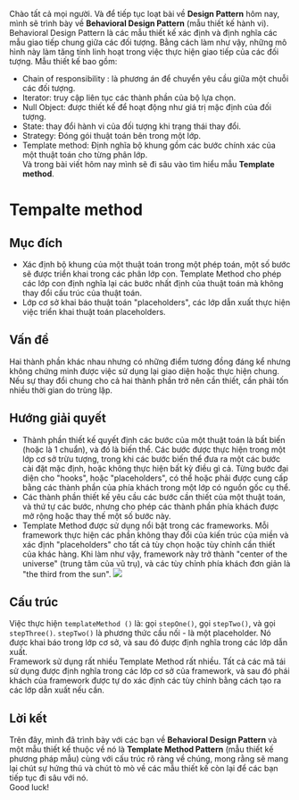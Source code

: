 Chào tất cả mọi người. Và để tiếp tục loạt bài về **Design Pattern** hôm nay, mình sẽ trình bày về **Behavioral Design Pattern** (mẫu thiết kế hành vi).<br>
Behavioral Design Pattern là các mẫu thiết kế xác định và định nghĩa các mẫu giao tiếp chung giữa các đối tượng. Bằng cách làm như vậy, những mô hình này làm tăng tính linh hoạt trong việc thực hiện giao tiếp của các đối tượng. Mẫu thiết kế bao gồm:<br>
* Chain of responsibility : là phương án để chuyển yêu cầu giữa một chuỗi các đối tượng.
* Iterator: truy cập liên tục các thành phần của bộ lựa chọn.
* Null Object: được thiết kế để hoạt động như giá trị mặc định của đối tượng.
* State: thay đổi hành vi của đối tượng khi trạng thái thay đổi.
* Strategy: Đóng gói thuật toán bên trong một lớp.
* Template method: Định nghĩa bộ khung gồm các bước chính xác của một thuật toán cho từng phân lớp.<br>
Và trong bài viết hôm nay mình sẽ đi sâu vào tìm hiểu mẫu **Template method**.<br>
# Tempalte method
## Mục đích
* Xác định bộ khung của một thuật toán trong một phép toán, một số bước sẽ được triển khai trong các phân lớp con. Template Method cho phép các lớp con định nghĩa lại các bước nhất định của thuật toán mà không thay đổi cấu trúc của thuật toán.
* Lớp cơ sở khai báo thuật toán "placeholders", các lớp dẫn xuất thực hiện việc triển khai thuật toán placeholders.<br>
## Vấn đề
Hai thành phần khác nhau nhưng có những điểm tương đồng đáng kể nhưng không chứng minh được việc sử dụng lại giao diện hoặc thực hiện chung. Nếu sự thay đổi chung cho cả hai thành phần trở nên cần thiết, cần phải tốn nhiều thời gian do trùng lặp.
## Hướng giải quyết
* Thành phần thiết kế quyết định các bước của một thuật toán là bất biến (hoặc là 1 chuẩn), và đó là biến thể. Các bước được thực hiện trong một lớp cơ sở trừu tượng, trong khi các bước biến thể đưa ra một các bước cài đặt mặc định, hoặc không thực hiện bất kỳ điều gì cả. Từng bước đại diện cho "hooks", hoặc "placeholders", có thể hoặc phải được cung cấp bằng các thành phần của phía khách trong một lớp có nguồn gốc cụ thể.
* Các thành phần thiết kế yêu cầu các bước cần thiết của một thuật toán, và thứ tự các bước, nhưng cho phép các thành phần phía khách được mở rộng hoặc thay thế một số bước này.
* Template Method được sử dụng nổi bật trong các frameworks. Mỗi framework thực hiện các phần không thay đổi của kiến trúc của miền và xác định "placeholders" cho tất cả tùy chọn hoặc tùy chỉnh cần thiết của khác hàng. Khi làm như vậy, framework này trở thành "center of the universe" (trung tâm của vũ trụ), và các tùy chỉnh phía khách đơn giản là "the third from the sun".
![](https://images.viblo.asia/705c3d93-3c2a-402a-ba2a-72073fcd24fa.png)
## Cấu trúc
Việc thực hiện `templateMethod ()` là: gọi `stepOne()`, gọi `stepTwo()`, và gọi `stepThree()`. `stepTwo()` là phương thức cầu nối - là một placeholder. Nó được khai báo trong lớp cơ sở, và sau đó được định nghĩa trong các lớp dẫn xuất.<br> Framework sử dụng rất nhiều Template Method rất nhiều. Tất cả các mã tái sử dụng được định nghĩa trong các lớp cơ sở của framework, và sau đó phái khách của framework được tự do xác định các tùy chỉnh bằng cách tạo ra các lớp dẫn xuất nếu cần.
## Lời kết
Trên đây, mình đã trình bày với các bạn về **Behavioral Design Pattern** và một mẫu thiết kế thuộc về nó là **Template Method Pattern** (mẫu thiết kế phương pháp mẫu) cùng với cấu trúc rõ ràng về chúng, mong rằng sẽ mang lại chút sự hứng thú và chút tò mò về các mẫu thiết kế còn lại để các bạn tiếp tục đi sâu với nó.<br>
Good luck!